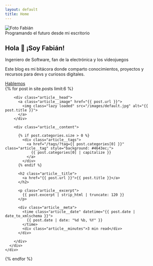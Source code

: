 ```yaml
---
layout: default
title: Home
---
```


<section class="hero">
  <div class="container">
    <div class="hero__inner">
      <div class="row">
        <div class="col col-6 col-d-12">
          <div class="hero__left">
            <div class="hero__image">
              <img src="/images/hero.jpg" alt="Foto Fabián">
            </div>
            <div class="hero__image__caption">Programando el futuro desde mi escritorio</div>
          </div>
        </div>
        <div class="col col-6 col-d-12">
          <div class="hero__right">
            <h1 class="hero__title">Hola 👋 ¡Soy Fabián! </h1>
            <p class="hero__subtitle">Ingeniero de Software, fan de la electrónica y los videojuegos</p>
            <div class="hero__description">
              <p>Este blog es mi bitácora donde comparto conocimientos, proyectos y recursos para devs y curiosos digitales.</p>
            </div>
            <a href="/contacto" class="hero__button button button--primary">Hablemos</a>
          </div>
        </div>
      </div>
    </div>
  </div>
</section>

<section>
<div class="row grid">
  {% for post in site.posts limit:6 %}
    <div class="article article--flexible col col-6 col-t-12 grid__post animate">
      <div class="article__inner">

        <div class="article__head">
          <a class="article__image" href="{{ post.url }}">
            <img class="lazy loaded" src="/images/default.jpg" alt="{{ post.title }}">
          </a>
        </div>

        <div class="article__content">

          {% if post.categories.size > 0 %}
            <div class="article__tags">
              <a href="/tags/?tag={{ post.categories[0] }}" class="article__tag" style="background: #4643ec;">
                {{ post.categories[0] | capitalize }}
              </a>
            </div>
          {% endif %}

          <h2 class="article__title">
            <a href="{{ post.url }}">{{ post.title }}</a>
          </h2>

          <p class="article__excerpt">
            {{ post.excerpt | strip_html | truncate: 120 }}
          </p>

          <div class="article__meta">
            <time class="article__date" datetime="{{ post.date | date_to_xmlschema }}">
              {{ post.date | date: "%d %b, %Y" }}
            </time>
            <div class="article__minutes">3 min read</div>
          </div>

        </div>
      </div>
    </div>
  {% endfor %}
</div>



</section>

<!-- Aquí seguirán otras secciones como Nerd Stuff, Binary Journal, etc -->

